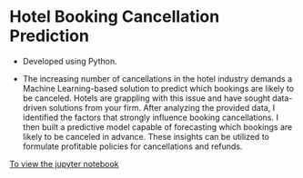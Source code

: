 # Hotel Booking Cancellation Prediction
- Developed using Python.

- The increasing number of cancellations in the hotel industry demands a Machine Learning-based solution to predict which bookings are likely to be canceled. Hotels are grappling with this issue and have sought data-driven solutions from your firm. After analyzing the provided data, I identified the factors that strongly influence booking cancellations. I then built a predictive model capable of forecasting which bookings are likely to be canceled in advance. These insights can be utilized to formulate profitable policies for cancellations and refunds.

[To view the jupyter notebook](Booking_project.html)